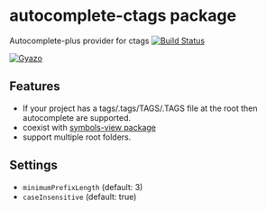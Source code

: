 # autocomplete-ctags package

Autocomplete-plus provider for ctags
[![Build Status](https://travis-ci.org/aki77/atom-autocomplete-ctags.svg)](https://travis-ci.org/aki77/atom-autocomplete-ctags)

[![Gyazo](http://i.gyazo.com/c943e59f590913e8ac6a8f70bbc30e77.gif)](http://gyazo.com/c943e59f590913e8ac6a8f70bbc30e77)

## Features

* If your project has a tags/.tags/TAGS/.TAGS file at the root then autocomplete are supported.
* coexist with [symbols-view package](https://atom.io/packages/symbols-view)
* support multiple root folders.

## Settings

* `minimumPrefixLength` (default: 3)
* `caseInsensitive` (default: true)
